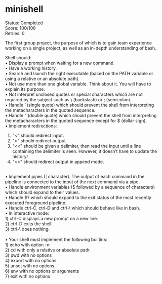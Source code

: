 # minishell
Status: Completed </br>
Score: 100/100 </br>
Retries: 0

The first group project, the purpose of which is to gain team experience working on a single project, as well as an in-depth understanding of bash. </br>

Shell should:</br>
• Display a prompt when waiting for a new command.</br>
• Have a working history.</br>
• Search and launch the right executable (based on the PATH variable or using a relative or an absolute path).</br>
• Not use more than one global variable. Think about it. You will have to explain its purpose.</br>
• Not interpret unclosed quotes or special characters which are not required by the subject such as \ (backslash) or ; (semicolon).</br>
• Handle ’ (single quote) which should prevent the shell from interpreting the metacharacters in the quoted sequence.</br>
• Handle " (double quote) which should prevent the shell from interpreting the metacharacters in the quoted sequence except for $ (dollar sign).</br>
• Implement redirections:</br>
1) "<" should redirect input.</br>
2) ">" should redirect output.</br>
3) "<<" should be given a delimiter, then read the input until a line containing the delimiter is seen. However, it doesn’t have to update the history!</br>
4) ">>" should redirect output in append mode.</br>
</br>
• Implement pipes (| character). The output of each command in the pipeline is connected to the input of the next command via a pipe.</br>
• Handle environment variables ($ followed by a sequence of characters) which should expand to their values.</br>
• Handle $? which should expand to the exit status of the most recently executed foreground pipeline.</br>
• Handle ctrl-C, ctrl-D and ctrl-\ which should behave like in bash.</br>
• In interactive mode:</br>
1) ctrl-C displays a new prompt on a new line.</br>
2) ctrl-D exits the shell.</br>
3) ctrl-\ does nothing.</br>
</br>
• Your shell must implement the following builtins:</br>
1) echo with option -n</br>
2) cd with only a relative or absolute path</br>
3) pwd with no options</br>
4) export with no options</br>
5) unset with no options</br>
6) env with no options or arguments</br>
7) exit with no options</br>
